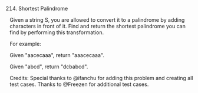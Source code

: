 214. Shortest Palindrome

Given a string S, you are allowed to convert it to a palindrome by adding characters in front of it. Find and return the shortest palindrome you can find by performing this transformation.

For example:

Given "aacecaaa", return "aaacecaaa".

Given "abcd", return "dcbabcd".

Credits:
Special thanks to @ifanchu for adding this problem and creating all test cases. Thanks to @Freezen for additional test cases.